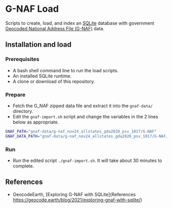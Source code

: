 # G-NAF Load

Scripts to create, load, and index an [SQLite](https://www.sqlite.org/) database with government [Geocoded National Address File (G-NAF)](https://data.gov.au/dataset/geocoded-national-address-file-g-naf) data.

## Installation and load

### Prerequisites

* A bash shell command line to run the load scripts.
* An installed SQLite runtime.
* A clone or download of this repository.

### Prepare

* Fetch the G_NAF zipped data file and extract it into the `gnaf-data/` directory.
* Edit the `gnaf-import.sh` script and change the variables in the 2 lines below as appropriate.

```sh
GNAF_PATH="gnaf-data/g-naf_nov24_allstates_gda2020_psv_1017/G-NAF"
GNAF_DATA_PATH="gnaf-data/g-naf_nov24_allstates_gda2020_psv_1017/G-NAF/G-NAF NOVEMBER 2024"
```

### Run

* Run the edited script `./gnaf-import.sh`. It will take about 30 minutes to complete.

## References

* GeocodeEarth, [Exploring G-NAF with SQLite](References https://geocode.earth/blog/2021/exploring-gnaf-with-sqlite/)
